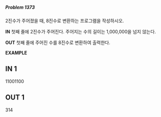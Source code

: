 #####   Problem 1373  ######
2진수가 주어졌을 때, 8진수로 변환하는 프로그램을 작성하시오.


 **IN** 
첫째 줄에 2진수가 주어진다. 주어지는 수의 길이는 1,000,000을 넘지 않는다.


 **OUT** 
첫째 줄에 주어진 수를 8진수로 변환하여 출력한다.


 **EXAMPLE** 
## IN 1 ###
11001100
## OUT 1 ###
314
